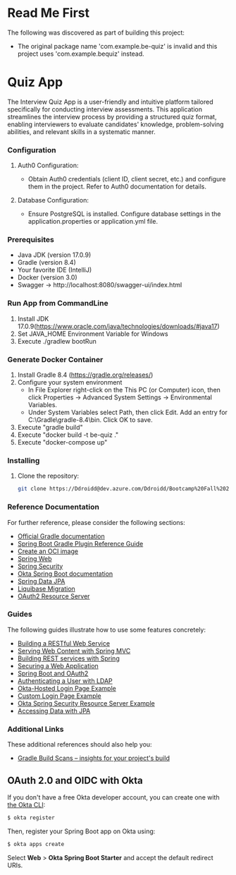 # Read Me First
The following was discovered as part of building this project:

* The original package name 'com.example.be-quiz' is invalid and this project uses 'com.example.bequiz' instead.

# Quiz App
The Interview Quiz App is a user-friendly and intuitive platform tailored specifically for conducting interview assessments.
This application streamlines the interview process by providing a structured quiz format, enabling interviewers to evaluate candidates' knowledge, problem-solving abilities, and relevant skills in a systematic manner.


### Configuration

1. Auth0 Configuration:
   - Obtain Auth0 credentials (client ID, client secret, etc.) and configure them in the project. Refer to Auth0 documentation for details.

2. Database Configuration:
   - Ensure PostgreSQL is installed. Configure database settings in the application.properties or application.yml file.


### Prerequisites

- Java JDK (version 17.0.9)
- Gradle (version 8.4)
- Your favorite IDE (IntelliJ)
- Docker (version 3.0)
- Swagger -> http://localhost:8080/swagger-ui/index.html

### Run App from CommandLine
1. Install JDK 17.0.9(https://www.oracle.com/java/technologies/downloads/#java17)
2. Set JAVA_HOME Environment Variable for Windows
3. Execute ./gradlew bootRun

### Generate Docker Container
1. Install Gradle 8.4 (https://gradle.org/releases/)
2. Configure your system environment
   - In File Explorer right-click on the This PC (or Computer) icon, then click Properties -> Advanced System Settings -> Environmental Variables.
   - Under System Variables select Path, then click Edit. Add an entry for C:\Gradle\gradle-8.4\bin. Click OK to save.
3. Execute "gradle build"
4. Execute "docker build -t be-quiz ."
5. Execute "docker-compose up"

### Installing

1. Clone the repository:

   ```bash
   git clone https://Ddroidd@dev.azure.com/Ddroidd/Bootcamp%20Fall%202023/_git/be-quiz

### Reference Documentation
For further reference, please consider the following sections:

* [Official Gradle documentation](https://docs.gradle.org)
* [Spring Boot Gradle Plugin Reference Guide](https://docs.spring.io/spring-boot/docs/3.1.5/gradle-plugin/reference/html/)
* [Create an OCI image](https://docs.spring.io/spring-boot/docs/3.1.5/gradle-plugin/reference/html/#build-image)
* [Spring Web](https://docs.spring.io/spring-boot/docs/3.1.5/reference/htmlsingle/index.html#web)
* [Spring Security](https://docs.spring.io/spring-boot/docs/3.1.5/reference/htmlsingle/index.html#web.security)
* [Okta Spring Boot documentation](https://github.com/okta/okta-spring-boot#readme)
* [Spring Data JPA](https://docs.spring.io/spring-boot/docs/3.1.5/reference/htmlsingle/index.html#data.sql.jpa-and-spring-data)
* [Liquibase Migration](https://docs.spring.io/spring-boot/docs/3.1.5/reference/htmlsingle/index.html#howto.data-initialization.migration-tool.liquibase)
* [OAuth2 Resource Server](https://docs.spring.io/spring-boot/docs/3.1.5/reference/htmlsingle/index.html#web.security.oauth2.server)

### Guides
The following guides illustrate how to use some features concretely:

* [Building a RESTful Web Service](https://spring.io/guides/gs/rest-service/)
* [Serving Web Content with Spring MVC](https://spring.io/guides/gs/serving-web-content/)
* [Building REST services with Spring](https://spring.io/guides/tutorials/rest/)
* [Securing a Web Application](https://spring.io/guides/gs/securing-web/)
* [Spring Boot and OAuth2](https://spring.io/guides/tutorials/spring-boot-oauth2/)
* [Authenticating a User with LDAP](https://spring.io/guides/gs/authenticating-ldap/)
* [Okta-Hosted Login Page Example](https://github.com/okta/samples-java-spring/tree/master/okta-hosted-login)
* [Custom Login Page Example](https://github.com/okta/samples-java-spring/tree/master/custom-login)
* [Okta Spring Security Resource Server Example](https://github.com/okta/samples-java-spring/tree/master/resource-server)
* [Accessing Data with JPA](https://spring.io/guides/gs/accessing-data-jpa/)

### Additional Links
These additional references should also help you:

* [Gradle Build Scans – insights for your project's build](https://scans.gradle.com#gradle)

## OAuth 2.0 and OIDC with Okta

If you don't have a free Okta developer account, you can create one with [the Okta CLI](https://cli.okta.com):

```bash
$ okta register
```

Then, register your Spring Boot app on Okta using:

```bash
$ okta apps create
```

Select **Web** > **Okta Spring Boot Starter** and accept the default redirect URIs.

